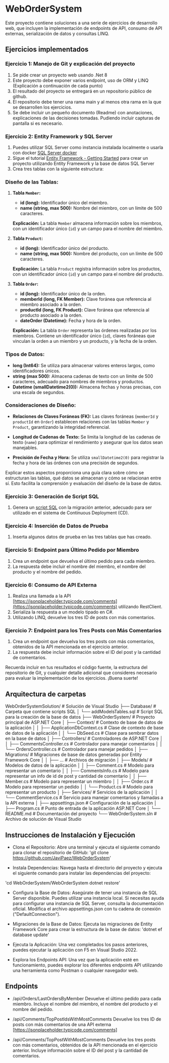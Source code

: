 # WebOrderSystem

Este proyecto contiene soluciones a una serie de ejercicios de desarrollo web, que incluyen la implementación de endpoints de API, consumo de API externas, serialización de datos y consultas LINQ.

## Ejercicios implementados
### Ejercicio 1: Manejo de Git y explicación del proyecto
1. Se pide crear un proyecto web usando .Net 8
2. Este proyecto debe exponer varios endpoint, uso de ORM y LINQ (Explicación a continuación de cada punto)
3. El resultado del proyecto se entregará en un repositorio público de github.
4. El repositorio debe tener una rama main y al menos otra rama en la que se desarrollen los ejercicios.
5. Se debe incluir un pequeño documento (Readme) con anotaciones, explicaciones de las decisiones tomadas. Pudiendo incluir capturas de pantalla si es necesario.

### Ejercicio 2: Entity Framework y SQL Server
1. Puedes utilizar SQL Server como instancia instalada localmente o usarla con docker [SQL Server docker](https://hub.docker.com/_/microsoft-mssql-server)
2. Sigue el tutorial [Entity Framework - Getting Started](https://learn.microsoft.com/es-es/ef/core/) para crear un proyecto utilizando Entity Framework y la base de datos SQL Server
3. Crea tres tablas con la siguiente estructura:

### Diseño de las Tablas:

1. **Tabla `Member`:**
   - **id (long):** Identificador único del miembro.
   - **name (string, max 500):** Nombre del miembro, con un límite de 500 caracteres.

   **Explicación:** La tabla `Member` almacena información sobre los miembros, con un identificador único (`id`) y un campo para el nombre del miembro.

2. **Tabla `Product`:**
   - **id (long):** Identificador único del producto.
   - **name (string, max 500):** Nombre del producto, con un límite de 500 caracteres.

   **Explicación:** La tabla `Product` registra información sobre los productos, con un identificador único (`id`) y un campo para el nombre del producto.

3. **Tabla `Order`:**
   - **id (long):** Identificador único de la orden.
   - **memberId (long, FK Member):** Clave foránea que referencia al miembro asociado a la orden.
   - **productId (long, FK Product):** Clave foránea que referencia al producto asociado a la orden.
   - **dateOrder (Datetime):** Fecha y hora de la orden.

   **Explicación:** La tabla `Order` representa las órdenes realizadas por los miembros. Contiene un identificador único (`id`), claves foráneas que vinculan la orden a un miembro y un producto, y la fecha de la orden.

### Tipos de Datos:

- **long (Int64):** Se utiliza para almacenar valores enteros largos, como identificadores únicos.
- **string (max 500):** Almacena cadenas de texto con un límite de 500 caracteres, adecuado para nombres de miembros y productos.
- **Datetime (smallDatetime2(0)):** Almacena fechas y horas precisas, con una escala de segundos.

### Consideraciones de Diseño:

- **Relaciones de Claves Foráneas (FK):** Las claves foráneas (`memberId` y `productId` en `Order`) establecen relaciones con las tablas `Member` y `Product`, garantizando la integridad referencial.

- **Longitud de Cadenas de Texto:** Se limita la longitud de las cadenas de texto (`name`) para optimizar el rendimiento y asegurar que los datos sean manejables.

- **Precisión de Fecha y Hora:** Se utiliza `smallDatetime2(0)` para registrar la fecha y hora de las órdenes con una precisión de segundos.

Explicar estos aspectos proporciona una guía clara sobre cómo se estructuran las tablas, qué datos se almacenan y cómo se relacionan entre sí. Esto facilita la comprensión y evaluación del diseño de la base de datos.


### Ejercicio 3: Generación de Script SQL
1. Genera un [script SQL](https://learn.microsoft.com/en-us/ef/core/managing-schemas/migrations/applying?tabs=dotnet-core-cli#sql-scripts) con la migración anterior, adecuado para ser utilizado en el sistema de Continuous Deployment (CD).

### Ejercicio 4: Inserción de Datos de Prueba
1. Inserta algunos datos de prueba en las tres tablas que has creado.

### Ejercicio 5: Endpoint para Último Pedido por Miembro
1. Crea un endpoint que devuelva el último pedido para cada miembro.
2. La respuesta debe incluir el nombre del miembro, el nombre del producto y el nombre del pedido.

### Ejercicio 6: Consumo de API Externa
1. Realiza una llamada a la API [https://jsonplaceholder.typicode.com/comments](https://jsonplaceholder.typicode.com/comments) utilizando RestClient.
2. Serializa la respuesta a un modelo tipado en C#.
3. Utilizando LINQ, devuelve los tres ID de posts con más comentarios.

### Ejercicio 7: Endpoint para los Tres Posts con Más Comentarios
1. Crea un endpoint que devuelva los tres posts con más comentarios, obtenidos de la API mencionada en el ejercicio anterior.
2. La respuesta debe incluir información sobre el ID del post y la cantidad de comentarios.

Recuerda incluir en tus resultados el código fuente, la estructura del repositorio de Git, y cualquier detalle adicional que consideres necesario para evaluar la implementación de los ejercicios. ¡Buena suerte!


## Arquitectura de carpetas
WebOrderSystemSolution/           # Solución de Visual Studio
├── Database/                     # Carpeta que contiene scripts SQL
│   └── addModelsTables.sql       # Script SQL para la creación de la base de datos
├── WebOrderSystem/               # Proyecto principal de ASP.NET Core
│   ├── Context/                  # Contexto de base de datos de la aplicación
│   │   ├── ApplicationDbContext.cs   # Clase de contexto de base de datos de la aplicación
│   │   └── DbSeed.cs                 # Clase para sembrar datos en la base de datos
│   ├── Controllers/              # Controladores de ASP.NET Core
│   │   ├── CommentsController.cs    # Controlador para manejar comentarios
│   │   └── OrdersController.cs      # Controlador para manejar pedidos
│   ├── Migrations/               # Migraciones de base de datos generadas por Entity Framework Core
│   │   ├── ...                        # Archivos de migración
│   ├── Models/                   # Modelos de datos de la aplicación
│   │   ├── Comment.cs               # Modelo para representar un comentario
│   │   ├── CommentsInfo.cs          # Modelo para representar un info de id de post y cantidad de comentario
│   │   ├── Member.cs                # Modelo para representar un miembro
│   │   ├── Order.cs                 # Modelo para representar un pedido
│   │   └── Product.cs               # Modelo para representar un producto
│   ├── Services/                 # Servicios de la aplicación
│   │   └── CommentService.cs       # Servicio para manejar comentarios y llamadas a la API externa
│   ├── appsettings.json          # Configuración de la aplicación
│   ├── Program.cs                # Punto de entrada de la aplicación ASP.NET Core
│   └── README.md                 # Documentación del proyecto
└── WebOrderSystem.sln            # Archivo de solución de Visual Studio

## Instrucciones de Instalación y Ejecución
- Clona el Repositorio: Abre una terminal y ejecuta el siguiente comando para clonar el repositorio de GitHub:
'git clone https://github.com/JaviPaez/WebOrderSystem'

- Instala Dependencias: Navega hasta el directorio del proyecto y ejecuta el siguiente comando para instalar las dependencias del proyecto:

'cd WebOrderSystem/WebOrderSystem
dotnet restore'

- Configura la Base de Datos: Asegúrate de tener una instancia de SQL Server disponible. Puedes utilizar una instancia local. Si necesitas ayuda para configurar una instancia de SQL Server, consulta la documentación oficial. Modifica el archivo appsettings.json con tu cadena de conexión ("DefaultConnection").

- Migraciones de la Base de Datos: Ejecuta las migraciones de Entity Framework Core para crear la estructura de la base de datos:
'dotnet ef database update'

- Ejecuta la Aplicación: Una vez completados los pasos anteriores, puedes ejecutar la aplicación con F5 en Visual Studio 2022.

- Explora los Endpoints API: Una vez que la aplicación esté en funcionamiento, puedes explorar los diferentes endpoints API utilizando una herramienta como Postman o cualquier navegador web.

## Endpoints

- /api/Orders/LastOrdersByMember
Devuelve el último pedido para cada miembro. Incluye el nombre del miembro, el nombre del producto y el nombre del pedido.

- /api/Comments/TopPostIdsWithMostComments
Devuelve los tres ID de posts con más comentarios de una API externa [https://jsonplaceholder.typicode.com/comments]

- /api/Comments/TopPostWithMostComments
Devuelve los tres posts con más comentarios, obtenidos de la API mencionada en el ejercicio anterior. Incluye información sobre el ID del post y la cantidad de comentarios.
